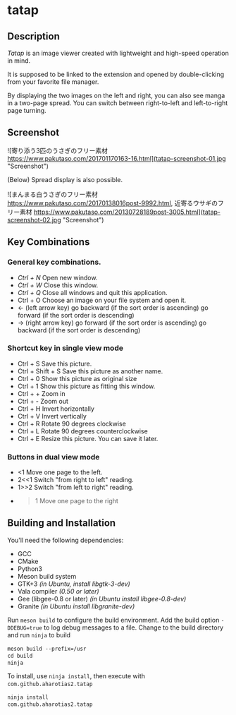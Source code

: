 tatap
================================================================================

Description
--------------------------------------------------------------------------------

_Tatap_ is an image viewer created with lightweight and high-speed operation in mind.

It is supposed to be linked to the extension and opened by double-clicking from your
favorite file manager.

By displaying the two images on the left and right,
you can also see manga in a two-page spread.
You can switch between right-to-left and left-to-right page turning.

Screenshot
--------------------------------------------------------------------------------

![寄り添う3匹のうさぎのフリー素材 https://www.pakutaso.com/201701170163-16.html](tatap-screenshot-01.jpg "Screenshot")

(Below) Spread display is also possible.

![まんまる白うさぎのフリー素材 https://www.pakutaso.com/20170138016post-9992.html, 近寄るウサギのフリー素材 https://www.pakutaso.com/20130728189post-3005.html](tatap-screenshot-02.jpg "Screenshot")

Key Combinations
--------------------------------------------------------------------------------

### General key combinations.

+ _Ctrl + N_
  Open new window.
+ _Ctrl + W_
  Close this window.
+ _Ctrl + Q_
  Close all windows and quit this application.
+ Ctrl + O
  Choose an image on your file system and open it.
+ ← (left arrow key)
  go backward (if the sort order is ascending)
  go forward (if the sort order is descending)
+ → (right arrow key)
  go forward (if the sort order is ascending)
  go backward (if the sort order is descending)

### Shortcut key in single view mode

+ Ctrl + S
  Save this picture.
+ Ctrl + Shift + S
  Save this picture as another name.
+ Ctrl + 0
  Show this picture as original size
+ Ctrl + 1
  Show this picture as fitting this window.
+ Ctrl + +
  Zoom in
+ Ctrl + -
  Zoom out
+ Ctrl + H
  Invert horizontally
+ Ctrl + V
  Invert vertically
+ Ctrl + R
  Rotate 90 degrees clockwise
+ Ctrl + L
  Rotate 90 degrees counterclockwise
+ Ctrl + E
  Resize this picture. You can save it later.

### Buttons in dual view mode

+ <1
  Move one page to the left.
+ 2<<1
  Switch "from right to left" reading.
+ 1>>2
  Switch "from left to right" reading.
+ >1
  Move one page to the right

Building and Installation
--------------------------------------------------------------------------------

You'll need the following dependencies:

* GCC
* CMake
* Python3
* Meson build system
* GTK+3 _(in Ubuntu, install libgtk-3-dev)_
* Vala compiler _(0.50 or later)_
* Gee (libgee-0.8 or later) _(in Ubuntu install libgee-0.8-dev)_
* Granite _(in Ubuntu install libgranite-dev)_

Run `meson build` to configure the build environment.
Add the build option `-DDEBUG=true` to log debug messages to a file.
Change to the build directory and run `ninja` to build

    meson build --prefix=/usr
    cd build
    ninja

To install, use `ninja install`, then execute with `com.github.aharotias2.tatap`

    ninja install
    com.github.aharotias2.tatap
